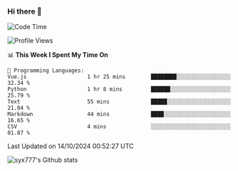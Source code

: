 ### Hi there 👋

<!--
**syx777/syx777** is a ✨ _special_ ✨ repository because its `README.md` (this file) appears on your GitHub profile.

Here are some ideas to get you started:

- 🔭 I’m currently working on ...
- 🌱 I’m currently learning ...
- 👯 I’m looking to collaborate on ...
- 🤔 I’m looking for help with ...
- 💬 Ask me about ...
- 📫 How to reach me: ...
- 😄 Pronouns: ...
- ⚡ Fun fact: ...
-->
<!--START_SECTION:waka-->
![Code Time](http://img.shields.io/badge/Code%20Time-231%20hrs%2052%20mins-blue)

![Profile Views](http://img.shields.io/badge/Profile%20Views-2-blue)

📊 **This Week I Spent My Time On** 

```text
💬 Programming Languages: 
Vue.js                   1 hr 25 mins        ████████░░░░░░░░░░░░░░░░░   32.34 % 
Python                   1 hr 8 mins         ██████░░░░░░░░░░░░░░░░░░░   25.79 % 
Text                     55 mins             █████░░░░░░░░░░░░░░░░░░░░   21.04 % 
Markdown                 44 mins             ████░░░░░░░░░░░░░░░░░░░░░   16.65 % 
CSV                      4 mins              ░░░░░░░░░░░░░░░░░░░░░░░░░   01.87 % 
```


 Last Updated on 14/10/2024 00:52:27 UTC
<!--END_SECTION:waka-->

![syx777's Github stats](https://github-readme-stats-syx777.vercel.app/api?username=syx777&show_icons=true&count_private=true)

